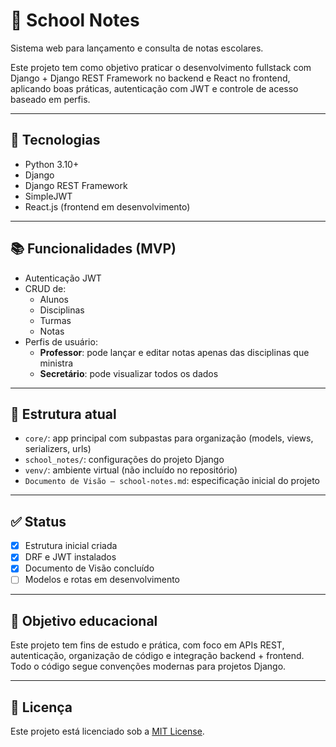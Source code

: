 # 📝 School Notes

Sistema web para lançamento e consulta de notas escolares.

Este projeto tem como objetivo praticar o desenvolvimento fullstack com Django + Django REST Framework no backend e React no frontend, aplicando boas práticas, autenticação com JWT e controle de acesso baseado em perfis.

---

## 🔧 Tecnologias

- Python 3.10+
- Django
- Django REST Framework
- SimpleJWT
- React.js (frontend em desenvolvimento)

---

## 📚 Funcionalidades (MVP)

- Autenticação JWT
- CRUD de:
  - Alunos
  - Disciplinas
  - Turmas
  - Notas
- Perfis de usuário:
  - **Professor**: pode lançar e editar notas apenas das disciplinas que ministra
  - **Secretário**: pode visualizar todos os dados

---

## 🚀 Estrutura atual

- `core/`: app principal com subpastas para organização (models, views, serializers, urls)
- `school_notes/`: configurações do projeto Django
- `venv/`: ambiente virtual (não incluído no repositório)
- `Documento de Visão – school-notes.md`: especificação inicial do projeto

---

## ✅ Status

- [x] Estrutura inicial criada
- [x] DRF e JWT instalados
- [x] Documento de Visão concluído
- [ ] Modelos e rotas em desenvolvimento

---

## 📌 Objetivo educacional

Este projeto tem fins de estudo e prática, com foco em APIs REST, autenticação, organização de código e integração backend + frontend. Todo o código segue convenções modernas para projetos Django.

---

## 📄 Licença

Este projeto está licenciado sob a [MIT License](LICENSE).
